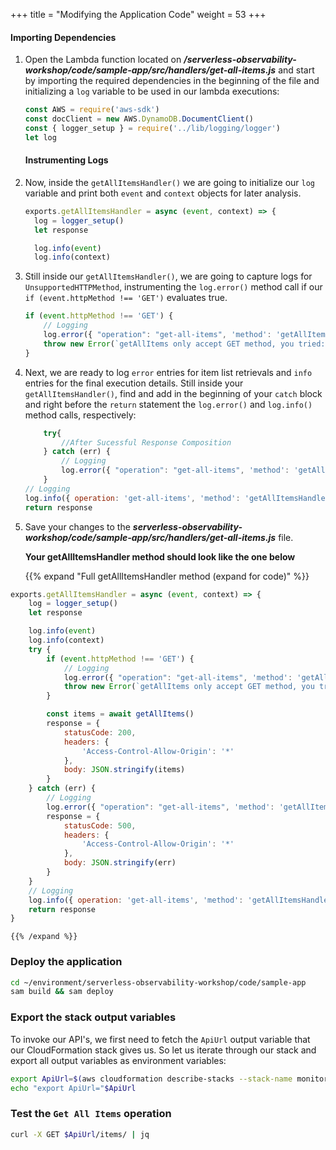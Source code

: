 +++
title = "Modifying the Application Code"
weight = 53
+++

#### Importing Dependencies

1. Open the Lambda function located on ***/serverless-observability-workshop/code/sample-app/src/handlers/get-all-items.js*** and start by importing the required dependencies in the beginning of the file and initializing a `log` variable to be used in our lambda executions:

    ```javascript
    const AWS = require('aws-sdk')
    const docClient = new AWS.DynamoDB.DocumentClient()
    const { logger_setup } = require('../lib/logging/logger')
    let log
    ```

    #### Instrumenting Logs 

1. Now, inside the `getAllItemsHandler()` we are going to initialize our `log` variable and print both `event` and `context` objects for later analysis.

    ```javascript
    exports.getAllItemsHandler = async (event, context) => {
      log = logger_setup()
      let response

      log.info(event)
      log.info(context)
    ```

1. Still inside our `getAllItemsHandler()`, we are going to capture logs for `UnsupportedHTTPMethod`, instrumenting the `log.error()` method call if our `if (event.httpMethod !== 'GET')` evaluates true.

    ```javascript
    if (event.httpMethod !== 'GET') {
        // Logging
        log.error({ "operation": "get-all-items", 'method': 'getAllItemsHandler', "details": `getAllItems only accept GET method, you tried: ${event.httpMethod}` })
        throw new Error(`getAllItems only accept GET method, you tried: ${event.httpMethod}`)
    }
    ```

1. Next, we are ready to log `error` entries for item list retrievals and `info` entries for the final execution details. Still inside your `getAllItemsHandler()`, find and add in the beginning of your `catch` block and right before the `return` statement the `log.error()` and `log.info()` method calls, respectively:

    ```javascript
        try{
            //After Sucessful Response Composition
        } catch (err) {
            // Logging
            log.error({ "operation": "get-all-items", 'method': 'getAllItemsHandler', "details": err })
        }
    // Logging
    log.info({ operation: 'get-all-items', 'method': 'getAllItemsHandler', eventPath: event.path, statusCode: response.statusCode, body: JSON.parse(response.body) })
    return response
    ```

1. Save your changes to the ***serverless-observability-workshop/code/sample-app/src/handlers/get-all-items.js*** file.

    **Your getAllItemsHandler method should look like the one below**

    {{% expand "Full getAllItemsHandler method (expand for code)" %}}
  ```javascript
  exports.getAllItemsHandler = async (event, context) => {
      log = logger_setup()
      let response

      log.info(event)
      log.info(context)
      try {
          if (event.httpMethod !== 'GET') {
              // Logging
              log.error({ "operation": "get-all-items", 'method': 'getAllItemsHandler', "details": `getAllItems only accept GET method, you tried: ${event.httpMethod}` })
              throw new Error(`getAllItems only accept GET method, you tried: ${event.httpMethod}`)
          }

          const items = await getAllItems()
          response = {
              statusCode: 200,
              headers: {
                  'Access-Control-Allow-Origin': '*'
              },
              body: JSON.stringify(items)
          }
      } catch (err) {
          // Logging
          log.error({ "operation": "get-all-items", 'method': 'getAllItemsHandler', "details": err })
          response = {
              statusCode: 500,
              headers: {
                  'Access-Control-Allow-Origin': '*'
              },
              body: JSON.stringify(err)
          }
      }
      // Logging
      log.info({ operation: 'get-all-items', 'method': 'getAllItemsHandler', eventPath: event.path, statusCode: response.statusCode, body: JSON.parse(response.body) })
      return response
  }
  ```
    {{% /expand %}}

### Deploy the application

```sh
cd ~/environment/serverless-observability-workshop/code/sample-app
sam build && sam deploy
```

### Export the stack output variables

To invoke our API's, we first need to fetch the `ApiUrl` output variable that our CloudFormation stack gives us. So let us iterate through our stack and export all output variables as environment variables:

```sh
export ApiUrl=$(aws cloudformation describe-stacks --stack-name monitoring-app --output json | jq '.Stacks[].Outputs[] | select(.OutputKey=="ApiUrl") | .OutputValue' | sed -e 's/^"//'  -e 's/"$//')
echo "export ApiUrl="$ApiUrl
```

### Test the `Get All Items` operation

```sh
curl -X GET $ApiUrl/items/ | jq
```
